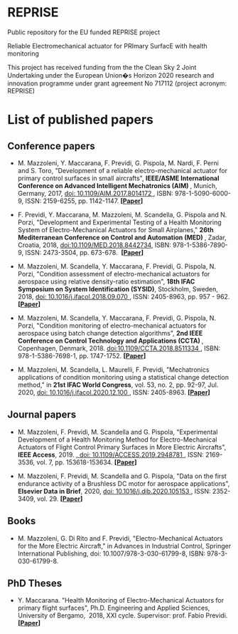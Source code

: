 # REPRISE
Public repository for the EU funded REPRISE project

Reliable Electromechanical actuator for PRImary SurfacE with health monitoring

This project has received funding from the the Clean Sky 2 Joint Undertaking under the European Union�s Horizon 2020 research and innovation programme under grant agreement
No 717112 (project acronym: REPRISE)



# List of published papers

## Conference papers

* M. Mazzoleni, Y. Maccarana, F. Previdi, G. Pispola, M. Nardi, F. Perni and S. Toro, "Development of a reliable electro-mechanical actuator for primary control surfaces in small aircrafts", <strong> IEEE/ASME International Conference on Advanced Intelligent Mechatronics (AIM) </strong>, Munich, Germany, 2017, <a href="https://doi.org/10.1109/AIM.2017.8014172"> doi: 10.1109/AIM.2017.8014172 </a>, ISBN: 978-1-5090-6000-9, ISSN: 2159-6255,  pp. 1142-1147.  <strong>[[Paper](https://github.com/CALUnibg/REPRISE_shared/blob/master/Papers/2017-IEEE-AIM-Reprise_copyright.pdf)]</strong>


* F. Previdi, Y. Maccarana, M. Mazzoleni, M. Scandella, G. Pispola and N. Porzi, "Development and Experimental Testing of a Health Monitoring System of Electro-Mechanical Actuators for Small Airplanes,"  <strong>  26th Mediterranean Conference on Control and Automation (MED) </strong>, Zadar, Croatia, 2018, <a href="https://doi.org/10.1109/MED.2018.8442734"> doi:10.1109/MED.2018.8442734</a>, ISBN: 978-1-5386-7890-9, ISSN: 2473-3504, pp. 673-678.  <strong>[[Paper](https://github.com/CALUnibg/REPRISE_shared/blob/master/Papers/2018-IEEE-MED-Development-and-Experimental-Testing-of-a-Health-Monitoring-System_copyright.pdf)]</strong>


* 	M. Mazzoleni, M. Scandella, Y. Maccarana, F. Previdi, G. Pispola, N. Porzi, "Condition assessment of electro-mechanical actuators for aerospace using relative density-ratio estimation",  <strong> 18th IFAC Symposium on System Identification (SYSID)</strong>, Stockholm, Sweden, 2018,  <a href="https://doi.org/10.1016/j.ifacol.2018.09.070"> doi: 10.1016/j.ifacol.2018.09.070 </a>, ISSN: 2405-8963, pp. 957 - 962.  <strong>[[Paper](https://github.com/CALUnibg/REPRISE_shared/blob/master/Papers/2018-IFAC-SYSID-Condition-assessment-of-electro-mechanical-actuators-for-aerospace-using-relative-density-ratio-estimation.pdf)]</strong>


* 	M. Mazzoleni, M. Scandella, Y. Maccarana, F. Previdi, G. Pispola, N. Porzi, "Condition monitoring of electro-mechanical actuators for aerospace using batch change detection algorithms",  <strong> 2nd IEEE Conference on Control Technology and Applications (CCTA) </strong>, Copenhagen, Denmark, 2018. <a href="https://doi.org/10.1109/CCTA.2018.8511334"> doi:10.1109/CCTA.2018.8511334 </a>, ISBN: 978-1-5386-7698-1, pp. 1747-1752.    <strong>[[Paper](https://github.com/CALUnibg/REPRISE_shared/blob/master/Papers/2018-IEEE-CCTA-Condition-monitoring-of-electro-mechanical-actuators-for-aerospace-using-batch-change-detection-algorithms_copyright.pdf)]</strong>


* M. Mazzoleni, M. Scandella, L. Maurelli, F. Previdi, "Mechatronics applications of condition monitoring using a statistical change detection method," in <strong>21st IFAC World Congress</strong>, vol. 53, no. 2, pp. 92-97, Jul. 2020, <a href="https://doi.org/10.1016/j.ifacol.2020.12.100"> doi: 10.1016/j.ifacol.2020.12.100 </a>, ISSN: 2405-8963.  <strong>[[Paper](https://github.com/CALUnibg/REPRISE_shared/blob/master/Papers/2020-IFAC-WC-Mechatronics-applications-of-condition-monitoring-using-change-detection.pdf)]</strong>




## Journal papers

* 	M. Mazzoleni, F. Previdi, M. Scandella and G. Pispola, "Experimental Development of a Health Monitoring Method for Electro-Mechanical Actuators of Flight Control Primary Surfaces in More Electric Aircrafts", <strong>IEEE Access</strong>, 2019. <a href="https://doi.org/10.1109/ACCESS.2019.2948781">, doi: 10.1109/ACCESS.2019.2948781 </a>, ISSN: 2169-3536, vol. 7, pp. 153618-153634.   <strong>[[Paper](https://github.com/CALUnibg/REPRISE_shared/blob/master/Papers/2019-IEEE-Access-Reprise.pdf)]</strong>


* M. Mazzoleni, F. Previdi, M. Scandella and G. Pispola, "Data on the first endurance activity of a Brushless DC motor for aerospace applications", <strong>Elsevier Data in Brief</strong>, 2020, <a href="https://doi.org/10.1016/j.dib.2020.105153."> doi: 10.1016/j.dib.2020.105153 </a>, ISSN: 2352-3409, vol. 29. <strong>[[Paper](https://github.com/CALUnibg/REPRISE_shared/blob/master/Papers/2020-DataInBrief-REPRISE.pdf)]</strong>




## Books

* M. Mazzoleni, G. Di Rito and F. Previdi, "Electro-Mechanical Actuators for the More Electric Aircraft," in Advances in Industrial Control, Springer International Publishing, doi: 10.1007/978-3-030-61799-8, ISBN: 978-3-030-61799-8.




## PhD Theses

* Y. Maccarana. "Health Monitoring of Electro-Mechanical Actuators for primary flight surfaces", Ph.D. Engineering and Applied Sciences, University of Bergamo,  2018, XXI cycle. Supervisor: prof. Fabio Previdi.  <strong>[[Paper](https://github.com/CALUnibg/REPRISE_shared/blob/master/Papers/Maccarana-Yamuna.pdf)]</strong>

